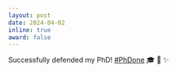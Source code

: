 ```yaml
---
layout: post
date: 2024-04-02
inline: true
award: false
---
```


Successfully defended my PhD! [#PhDone]() :mortar_board: :muscle: :sparkles: